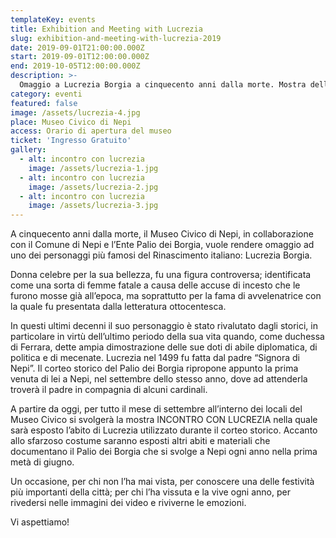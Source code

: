 ```yaml
---
templateKey: events
title: Exhibition and Meeting with Lucrezia
slug: exhibition-and-meeting-with-lucrezia-2019
date: 2019-09-01T21:00:00.000Z
start: 2019-09-01T12:00:00.000Z
end: 2019-10-05T12:00:00.000Z
description: >-
  Omaggio a Lucrezia Borgia a cinquecento anni dalla morte. Mostra dell’abito di Lucrezia e di altri costumi e oggetti utilizzati durante il corteo storico del Palio dei Borgia di Nepi.
category: eventi
featured: false
image: /assets/lucrezia-4.jpg
place: Museo Civico di Nepi
access: Orario di apertura del museo
ticket: 'Ingresso Gratuito'
gallery:
  - alt: incontro con lucrezia
    image: /assets/lucrezia-1.jpg
  - alt: incontro con lucrezia
    image: /assets/lucrezia-2.jpg
  - alt: incontro con lucrezia
    image: /assets/lucrezia-3.jpg
---
```

A cinquecento anni dalla morte, il Museo Civico di Nepi, in collaborazione con il Comune di Nepi e l’Ente Palio dei Borgia, vuole rendere omaggio ad uno dei personaggi più famosi del Rinascimento italiano: Lucrezia Borgia.

Donna celebre per la sua bellezza, fu una figura controversa; identificata come una sorta di femme fatale a causa delle accuse di incesto che le furono mosse già all’epoca, ma soprattutto per la fama di avvelenatrice con la quale fu presentata dalla letteratura ottocentesca.

In questi ultimi decenni il suo personaggio è stato rivalutato dagli storici, in particolare in virtù dell’ultimo periodo della sua vita quando, come duchessa di Ferrara, dette ampia dimostrazione delle sue doti di abile diplomatica, di politica e di mecenate.
Lucrezia nel 1499 fu fatta dal padre “Signora di Nepi”. Il corteo storico del Palio dei Borgia ripropone appunto la prima venuta di lei a Nepi, nel settembre dello stesso anno, dove ad attenderla troverà il padre in compagnia di alcuni cardinali.

A partire da oggi, per tutto il mese di settembre all’interno dei locali del Museo Civico si svolgerà la mostra INCONTRO CON LUCREZIA nella quale sarà esposto l’abito di Lucrezia utilizzato durante il corteo storico. Accanto allo sfarzoso costume saranno esposti altri abiti e materiali che documentano il Palio dei Borgia che si svolge a Nepi ogni anno nella prima metà di giugno.

Un occasione, per chi non l’ha mai vista, per conoscere una delle festività più importanti della città; per chi l’ha vissuta e la vive ogni anno, per rivedersi nelle immagini dei video e riviverne le emozioni.

Vi aspettiamo!